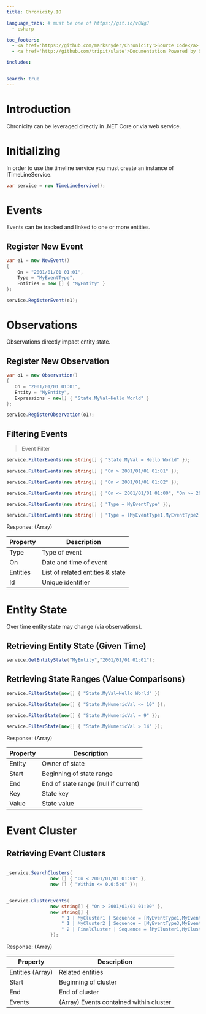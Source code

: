 ```yaml
---
title: Chronicity.IO

language_tabs: # must be one of https://git.io/vQNgJ
  - csharp

toc_footers:
  - <a href='https://github.com/marksnyder/Chronicity'>Source Code</a>
  - <a href='http://github.com/tripit/slate'>Documentation Powered by Slate</a>

includes:


search: true
---
```


# Introduction

Chronicity can be leveraged directly in .NET Core or via web service.


# Initializing

In order to use the timeline service you must create an instance of ITimeLineService.


```csharp
var service = new TimeLineService();
```

# Events

Events can be tracked and linked to one or more entities.

## Register New Event

```csharp
var e1 = new NewEvent()
{
    On = "2001/01/01 01:01",
    Type = "MyEventType",
    Entities = new [] { "MyEntity" }
};

service.RegisterEvent(e1);

```

# Observations

Observations directly impact entity state.

## Register New Observation

```csharp
var o1 = new Observation()
{
   On = "2001/01/01 01:01",
   Entity = "MyEntity",
   Expressions = new[] { "State.MyVal=Hello World" }
};

service.RegisterObservation(o1);

```

## Filtering Events


> Event Filter

```csharp
service.FilterEvents(new string[] { "State.MyVal = Hello World" });

service.FilterEvents(new string[] { "On > 2001/01/01 01:01" });

service.FilterEvents(new string[] { "On < 2001/01/01 01:02" });

service.FilterEvents(new string[] { "On <= 2001/01/01 01:00", "On >= 2001/01/01 01:02" });

service.FilterEvents(new string[] { "Type = MyEventType" });

service.FilterEvents(new string[] { "Type = [MyEventType1,MyEventType2]" });

```


Response: (Array)

Property  | Description
--------- | ---------
Type | Type of event
On | Date and time of event
Entities | List of related entities & state
Id | Unique identifier


# Entity State

Over time entity state may change (via observations).

## Retrieving Entity State (Given Time)

```csharp
service.GetEntityState("MyEntity","2001/01/01 01:01");
```

## Retrieving State Ranges (Value Comparisons)

```csharp
service.FilterState(new[] { "State.MyVal=Hello World" })

service.FilterState(new[] { "State.MyNumericVal <= 10" });

service.FilterState(new[] { "State.MyNumericVal = 9" });

service.FilterState(new[] { "State.MyNumericVal > 14" });

```

Response: (Array)

Property  | Description
--------- | ---------
Entity | Owner of state
Start | Beginning of state range
End | End of state range (null if current)
Key | State key
Value | State value

# Event Cluster

## Retrieving Event Clusters

```csharp

_service.SearchClusters(
                new [] { "On < 2001/01/01 01:00" },
                new [] { "Within <= 0.0:5:0" });


_service.ClusterEvents(
                new string[] { "On > 2001/01/01 01:00" },
                new string[] {
                    " 1 | MyCluster1 | Sequence = [MyEventType1,MyEventType2]",
                    " 1 | MyCluster2 | Sequence = [MyEventType3,MyEventType4]",
                    " 2 | FinalCluster | Sequence = [MyCluster1,MyCluster2]"
                });

```


Response: (Array)

Property  | Description
--------- | ---------
Entities (Array) | Related entities
Start | Beginning of cluster
End | End of cluster
Events | (Array) Events contained within cluster
